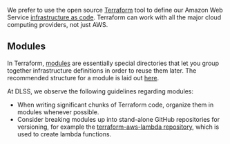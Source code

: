 We prefer to use the open source [Terraform](https://www.terraform.io/docs/index.html) tool to define our Amazon Web Service [infrastructure as code](https://www.thoughtworks.com/insights/blog/infrastructure-code-reason-smile). Terraform can work with all the major cloud computing providers, not just AWS.

## Modules

In Terraform, [modules](https://www.terraform.io/docs/modules/index.html) are essentially special directories that let you group together infrastructure definitions in order to reuse them later. The recommended structure for a module is laid out [here](https://www.terraform.io/docs/modules/create.html#standard-module-structure).

At DLSS, we observe the following guidelines regarding modules:

* When writing significant chunks of Terraform code, organize them in modules whenever possible.
* Consider breaking modules up into stand-alone GitHub repositories for versioning, for example the [terraform-aws-lambda repository](https://github.com/sul-dlss-labs/terraform-aws-lambda), which is used to create lambda functions.

